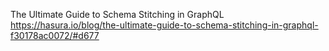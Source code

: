 The Ultimate Guide to Schema Stitching in GraphQL
https://hasura.io/blog/the-ultimate-guide-to-schema-stitching-in-graphql-f30178ac0072/#d677